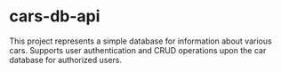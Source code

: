 # cars-db-api

This project represents a simple database for information about various cars. Supports user authentication and CRUD operations upon the car database for authorized users.
